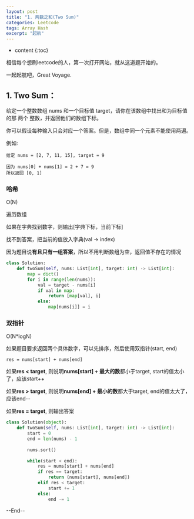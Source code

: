 ```yaml
---
layout: post
title: "1. 两数之和(Two Sum)"
categories: Leetcode
tags: Array Hash
excerpt: "起航"
---
```


* content
{:toc}

相信每个想刷leetcode的人，第一次打开网站，就从这道题开始的。

一起起航吧，Great Voyage.

## 1. Two Sum：

给定一个整数数组 nums 和一个目标值 target，请你在该数组中找出和为目标值的那 两个 整数，并返回他们的数组下标。

你可以假设每种输入只会对应一个答案。但是，数组中同一个元素不能使用两遍。

例如:
```
给定 nums = [2, 7, 11, 15], target = 9

因为 nums[0] + nums[1] = 2 + 7 = 9
所以返回 [0, 1]
```

### 哈希

O(N)

遍历数组

如果在字典找到数字，则输出[字典下标，当前下标]

找不到答案，把当前的值放入字典(val -> index)

因为题目说**有且只有一组答案**，所以不用判断数组为空，返回值不存在的情况

```python
class Solution:
    def twoSum(self, nums: List[int], target: int) -> List[int]:
        map = dict()
        for i in range(len(nums)):
            val = target - nums[i]
            if val in map:
                return [map[val], i]
            else:
                map[nums[i]] = i
```

### 双指针

O(N*logN)

如果题目要求返回两个具体数字，可以先排序，然后使用双指针(start, end)

```res = nums[start] + nums[end]```

如果**res < target**, 则说明**nums[start] + 最大的数**都小于target, start的值太小了，应该start++

如果**res > target**, 则说明**nums[end] + 最小的数**都大于target, end的值太大了，应该end--

如果**res = target**, 则输出答案

```python
class Solution(object):
    def twoSum(self, nums: List[int], target: int) -> List[int]:
        start = 0
        end = len(nums) - 1
        
        nums.sort()
        
        while(start < end):
            res = nums[start] + nums[end]
            if res == target:
                return (nums[start], nums[end])
            elif res < target:
                start += 1
            else:
                end -= 1

```

--End--


